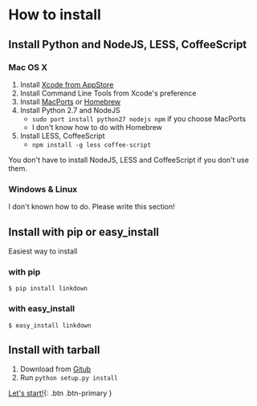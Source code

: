How to install
==============

Install Python and NodeJS, LESS, CoffeeScript
---------------------------------------------

### Mac OS X

1. Install [Xcode from AppStore](https://itunes.apple.com/jp/app/xcode/id497799835?mt=12)
2. Install Command Line Tools from Xcode's preference
3. Install [MacPorts](http://www.macports.org/) or [Homebrew](http://mxcl.github.com/homebrew/)
4. Install Python 2.7 and NodeJS
    * `sudo port install python27 nodejs npm` if you choose MacPorts
    * I don't know how to do with Homebrew
5. Install LESS, CoffeeScript
    * `npm install -g less coffee-script`

You don't have to install NodeJS, LESS and CoffeeScript if you don't use them.

### Windows & Linux

I don't known how to do. Please write this section!

Install with pip or easy_install
--------------------------------

Easiest way to install

### with pip

    $ pip install linkdown

### with easy_install

    $ easy_install linkdown

Install with tarball
--------------------

1. Download from [Gitub](https://github.com/informationsea/linkdown/tags)
2. Run `python setup.py install`

[Let's start!](./start.html){: .btn .btn-primary }
